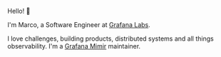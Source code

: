 Hello! 👋

I'm Marco, a Software Engineer at [Grafana Labs](https://grafana.com).

I love challenges, building products, distributed systems and all things observability. I'm a [Grafana Mimir](https://grafana.com/oss/mimir/) maintainer.
